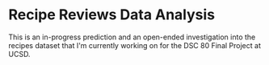 # Recipe Reviews Data Analysis
This is an in-progress prediction and an open-ended investigation into the recipes dataset that I'm currently working on for the DSC 80 Final Project at UCSD.
